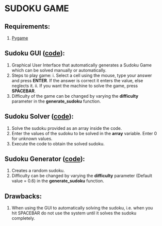 # SUDOKU GAME

## Requirements:
  1. [Pygame](https://pypi.org/project/pygame/)

## Sudoku GUI ([code](sudoku_gui.py)):

  1. Graphical User Interface that automatically generates a Sudoku Game which can be solved manually or automatically.
  2. Steps to play game:
      i. Select a cell using the mouse, type your answer and press **ENTER**. If the answer is correct it enters the value, else neglects it.
      ii. If you want the machine to solve the game, press **SPACEBAR**.
  3. Difficulty of the game can be changed by varying the **difficulty** parameter in the **generate_sudoku** function.
  
## Sudoku Solver ([code](sudoku_solve.py)):

  1. Solve the sudoku provided as an array inside the code.
  2. Enter the values of the sudoku to be solved in the **array** variable. Enter 0 for unknown values.
  3. Execute the code to obtain the solved sudoku.
  
## Sudoku Generator ([code](sudoku_create.py)):

  1. Creates a random sudoku.
  2. Difficulty can be changed by varying the **difficulty** parameter (Default value = 0.6) in the **generate_sudoku** function.
  
## Drawbacks:

  1. When using the GUI to automatically solving the sudoku, i.e. when you hit SPACEBAR do not use the system until it solves the sudoku completely. 
